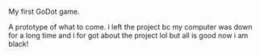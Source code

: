 My first GoDot game.

A prototype of what to come.
i left the project bc my computer
was down for a long time and i for got
about the project lol but all is good
now i am black! 
